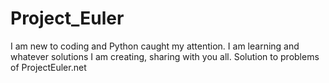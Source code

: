 # Project_Euler
I am new to coding and Python caught my attention. I am learning and whatever solutions I am creating, sharing with you all.
Solution to problems of ProjectEuler.net
